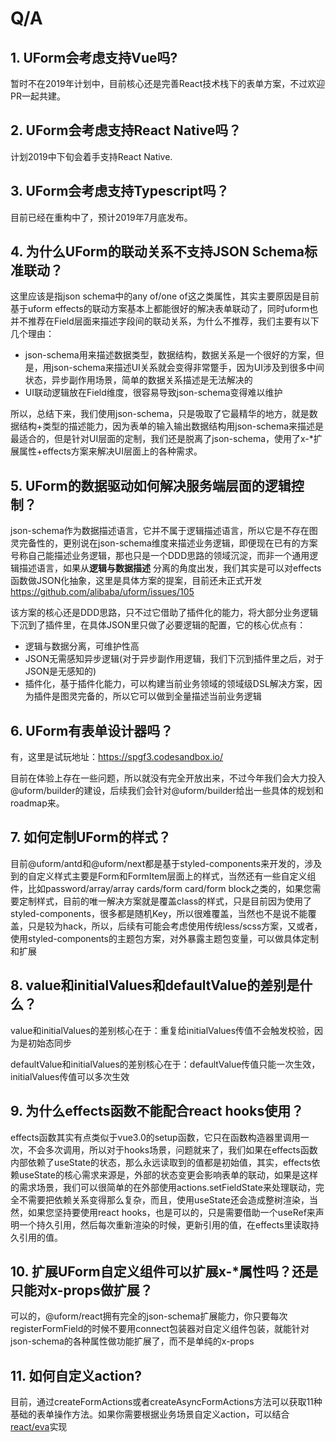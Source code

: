 # Q/A

## 1. UForm会考虑支持Vue吗?

暂时不在2019年计划中，目前核心还是完善React技术栈下的表单方案，不过欢迎PR一起共建。

## 2. UForm会考虑支持React Native吗？

计划2019中下旬会着手支持React Native.

## 3. UForm会考虑支持Typescript吗？

目前已经在重构中了，预计2019年7月底发布。

## 4. 为什么UForm的联动关系不支持JSON Schema标准联动？

这里应该是指json schema中的any of/one of这之类属性，其实主要原因是目前基于uform effects的联动方案基本上都能很好的解决表单联动了，同时uform也并不推荐在Field层面来描述字段间的联动关系，为什么不推荐，我们主要有以下几个理由：

- json-schema用来描述数据类型，数据结构，数据关系是一个很好的方案，但是，用json-schema来描述UI关系就会变得非常蹩手，因为UI涉及到很多中间状态，异步副作用场景，简单的数据关系描述是无法解决的
- UI联动逻辑放在Field维度，很容易导致json-schema变得难以维护

所以，总结下来，我们使用json-schema，只是吸取了它最精华的地方，就是数据结构+类型的描述能力，因为表单的输入输出数据结构用json-schema来描述是最适合的，但是针对UI层面的定制，我们还是脱离了json-schema，使用了x-*扩展属性+effects方案来解决UI层面上的各种需求。

## 5. UForm的数据驱动如何解决服务端层面的逻辑控制？

json-schema作为数据描述语言，它并不属于逻辑描述语言，所以它是不存在图灵完备性的，更别说在json-schema维度来描述业务逻辑，即便现在已有的方案号称自己能描述业务逻辑，那也只是一个DDD思路的领域沉淀，而非一个通用逻辑描述语言，如果从**逻辑与数据描述** 分离的角度出发，我们其实是可以对effects函数做JSON化抽象，这里是具体方案的提案，目前还未正式开发 https://github.com/alibaba/uform/issues/105

该方案的核心还是DDD思路，只不过它借助了插件化的能力，将大部分业务逻辑下沉到了插件里，在具体JSON里只做了必要逻辑的配置，它的核心优点有：

- 逻辑与数据分离，可维护性高
- JSON无需感知异步逻辑(对于异步副作用逻辑，我们下沉到插件里之后，对于JSON是无感知的)
- 插件化，基于插件化能力，可以构建当前业务领域的领域级DSL解决方案，因为插件是图灵完备的，所以它可以做到全量描述当前业务逻辑

## 6. UForm有表单设计器吗？

有，这里是试玩地址：https://spgf3.codesandbox.io/

目前在体验上存在一些问题，所以就没有完全开放出来，不过今年我们会大力投入@uform/builder的建设，后续我们会针对@uform/builder给出一些具体的规划和roadmap来。

## 7. 如何定制UForm的样式？

目前@uform/antd和@uform/next都是基于styled-components来开发的，涉及到的自定义样式主要是Form和FormItem层面上的样式，当然还有一些自定义组件，比如password/array/array cards/form card/form block之类的，如果您需要定制样式，目前的唯一解决方案就是覆盖class的样式，只是目前因为使用了styled-components，很多都是随机Key，所以很难覆盖，当然也不是说不能覆盖，只是较为hack，所以，后续有可能会考虑使用传统less/scss方案，又或者，使用styled-components的主题包方案，对外暴露主题包变量，可以做具体定制和扩展

## 8. value和initialValues和defaultValue的差别是什么？

value和initialValues的差别核心在于：重复给initialValues传值不会触发校验，因为是初始态同步

defaultValue和initialValues的差别核心在于：defaultValue传值只能一次生效，initialValues传值可以多次生效

## 9. 为什么effects函数不能配合react hooks使用？

effects函数其实有点类似于vue3.0的setup函数，它只在函数构造器里调用一次，不会多次调用，所以对于hooks场景，问题就来了，我们如果在effects函数内部依赖了useState的状态，那么永远读取到的值都是初始值，其实，effects依赖useState的核心需求来源是，外部的状态变更会影响表单的联动，如果是这样的需求场景，我们可以很简单的在外部使用actions.setFieldState来处理联动，完全不需要把依赖关系变得那么复杂，而且，使用useState还会造成整树渲染，当然，如果您坚持要使用react hooks，也是可以的，只是需要借助一个useRef来声明一个持久引用，然后每次重新渲染的时候，更新引用的值，在effects里读取持久引用的值。

## 10. 扩展UForm自定义组件可以扩展x-*属性吗？还是只能对x-props做扩展？

可以的，@uform/react拥有完全的json-schema扩展能力，你只要每次registerFormField的时候不要用connect包装器对自定义组件包装，就能针对json-schema的各种属性做功能扩展了，而不是单纯的x-props

## 11. 如何自定义action?
目前，通过createFormActions或者createAsyncFormActions方法可以获取11种基础的表单操作方法。如果你需要根据业务场景自定义action，可以结合[react/eva](https://github.com/janryWang/react-eva)实现
